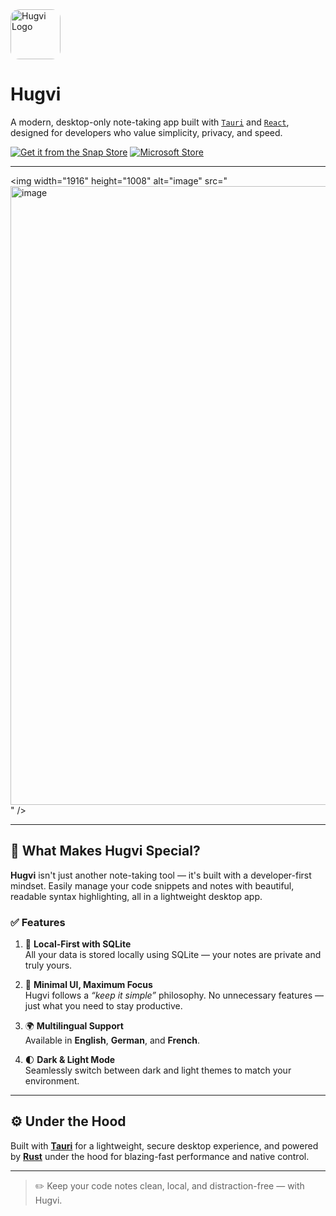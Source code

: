 <img src="logo.svg" alt="Hugvi Logo" style="height: 80px; border-radius: 1em;" />

# Hugvi

A modern, desktop-only note-taking app built with [`Tauri`](https://tauri.app) and [`React`](https://react.dev), designed for developers who value simplicity, privacy, and speed.

[![Get it from the Snap Store](https://snapcraft.io/en/dark/install.svg)](https://snapcraft.io/hugvi)
[![Microsoft Store](https://get.microsoft.com/images/en-us%20dark.svg)](https://apps.microsoft.com/detail/9nwg8bt6590c?hl=en-gb&gl=US)

---
<img width="1916" height="1008" alt="image" src="<img width="1916" height="990" alt="image" src="https://github.com/user-attachments/assets/1284dee7-a113-4323-9c65-b564891752ba" />
" />

---

## 🚀 What Makes Hugvi Special?

**Hugvi** isn't just another note-taking tool — it's built with a developer-first mindset. Easily manage your code snippets and notes with beautiful, readable syntax highlighting, all in a lightweight desktop app.

### ✅ Features

1. 💾 **Local-First with SQLite**  
   All your data is stored locally using SQLite — your notes are private and truly yours.

2. 🧠 **Minimal UI, Maximum Focus**  
   Hugvi follows a _“keep it simple”_ philosophy. No unnecessary features — just what you need to stay productive.

3. 🌍 **Multilingual Support**  
   Available in **English**, **German**, and **French**.

4. 🌓 **Dark & Light Mode**  
   Seamlessly switch between dark and light themes to match your environment.

---

## ⚙️ Under the Hood

Built with [**Tauri**](https://tauri.app) for a lightweight, secure desktop experience, and powered by [**Rust**](https://www.rust-lang.org) under the hood for blazing-fast performance and native control.

---

> ✏️ Keep your code notes clean, local, and distraction-free — with Hugvi.
